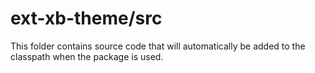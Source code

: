 # ext-xb-theme/src

This folder contains source code that will automatically be added to the classpath when
the package is used.
